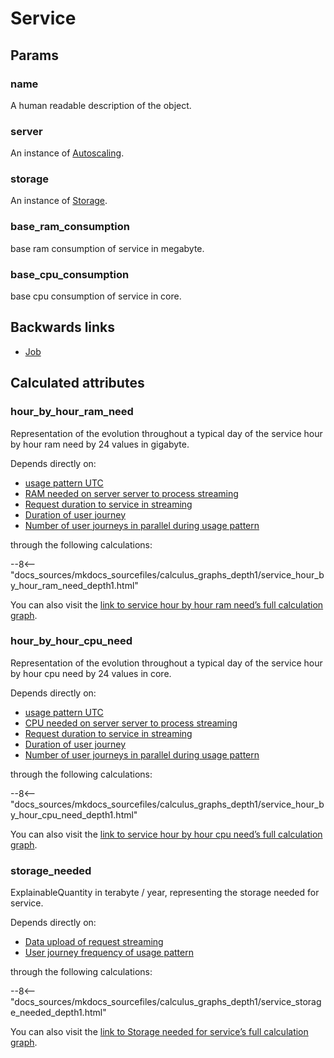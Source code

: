 # Service

## Params

### name
A human readable description of the object.

### server
An instance of [Autoscaling](Autoscaling.md).

### storage
An instance of [Storage](Storage.md).

### base_ram_consumption
base ram consumption of service in megabyte.

### base_cpu_consumption
base cpu consumption of service in core.


## Backwards links

- [Job](Job.md)


## Calculated attributes

### hour_by_hour_ram_need  
Representation of the evolution throughout a typical day of the service hour by hour ram need by 24 values in gigabyte.  
  
Depends directly on:  
  
- [usage pattern UTC](DevicePopulation.md#utc_time_intervals_per_up)
- [RAM needed on server server to process streaming](Job.md#ram_needed)
- [Request duration to service in streaming](Job.md#request_duration)
- [Duration of user journey](UserJourney.md#duration)
- [Number of user journeys in parallel during usage pattern](DevicePopulation.md#nb_user_journeys_in_parallel_during_usage_per_up)  

through the following calculations:  

--8<-- "docs_sources/mkdocs_sourcefiles/calculus_graphs_depth1/service_hour_by_hour_ram_need_depth1.html"
  
You can also visit the <a href='../calculus_graphs/service_hour_by_hour_ram_need.html' target='_blank'>link to service hour by hour ram need’s full calculation graph</a>.

### hour_by_hour_cpu_need  
Representation of the evolution throughout a typical day of the service hour by hour cpu need by 24 values in core.  
  
Depends directly on:  
  
- [usage pattern UTC](DevicePopulation.md#utc_time_intervals_per_up)
- [CPU needed on server server to process streaming](Job.md#cpu_needed)
- [Request duration to service in streaming](Job.md#request_duration)
- [Duration of user journey](UserJourney.md#duration)
- [Number of user journeys in parallel during usage pattern](DevicePopulation.md#nb_user_journeys_in_parallel_during_usage_per_up)  

through the following calculations:  

--8<-- "docs_sources/mkdocs_sourcefiles/calculus_graphs_depth1/service_hour_by_hour_cpu_need_depth1.html"
  
You can also visit the <a href='../calculus_graphs/service_hour_by_hour_cpu_need.html' target='_blank'>link to service hour by hour cpu need’s full calculation graph</a>.

### storage_needed  
ExplainableQuantity in terabyte / year, representing the storage needed for service.  
  
Depends directly on:  
  
- [Data upload of request streaming](Job.md#data_upload)
- [User journey frequency of usage pattern](DevicePopulation.md#user_journey_freq_per_up)  

through the following calculations:  

--8<-- "docs_sources/mkdocs_sourcefiles/calculus_graphs_depth1/service_storage_needed_depth1.html"
  
You can also visit the <a href='../calculus_graphs/service_storage_needed.html' target='_blank'>link to Storage needed for service’s full calculation graph</a>.
